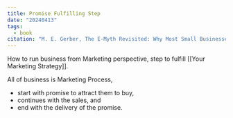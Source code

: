 ```yaml
---
title: Promise Fulfilling Step
date: "20240413"
tags:
  - book
citation: "M. E. Gerber, The E-Myth Revisited: Why Most Small Businesses Don’t Work and What to Do About It. Harper Collins, 2009."
---
```

How to run business from Marketing perspective, step to fulfill [[Your Marketing Strategy]].

All of business is Marketing Process, 
- start with promise to attract them to buy, 
- continues with the sales, and 
- end with the delivery of the promise. 
